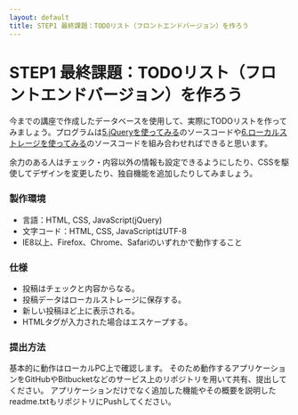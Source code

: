 ```yaml
---
layout: default
title: STEP1 最終課題：TODOリスト（フロントエンドバージョン）を作ろう
---
```

# STEP1 最終課題：TODOリスト（フロントエンドバージョン）を作ろう

今までの講座で作成したデータベースを使用して、実際にTODOリストを作ってみましょう。プログラムは[5.jQueryを使ってみる](5.md)のソースコードや[6.ローカルストレージを使ってみる](6.md)のソースコードを組み合わせればできると思います。

余力のある人はチェック・内容以外の情報も設定できるようにしたり、CSSを駆使してデザインを変更したり、独自機能を追加したりしてみましょう。

### 製作環境

* 言語：HTML, CSS, JavaScript(jQuery)
* 文字コード：HTML, CSS, JavaScriptはUTF-8
* IE8以上、Firefox、Chrome、Safariのいずれかで動作すること

### 仕様

* 投稿はチェックと内容からなる。
* 投稿データはローカルストレージに保存する。
* 新しい投稿ほど上に表示される。
* HTMLタグが入力された場合はエスケープする。

### 提出方法

基本的に動作はローカルPC上で確認します。
そのため動作するアプリケーションをGitHubやBitbucketなどのサービス上のリポジトリを用いて共有、提出してください。
アプリケーションだけでなく追加した機能やその概要を説明したreadme.txtもリポジトリにPushしてください。
